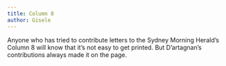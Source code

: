 ```yaml
---
title: Column 8
author: Gisele
---
```


Anyone who has tried to contribute letters to the Sydney Morning Herald’s Column 8 will know that it’s not easy to get printed. But D’artagnan’s contributions always made it on the page.
